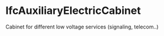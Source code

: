 IfcAuxiliaryElectricCabinet
===========================
Cabinet for different low voltage services (signaling, telecom..)



